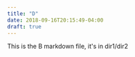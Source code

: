 ```yaml
---
title: "D"
date: 2018-09-16T20:15:49-04:00
draft: true
---
```


This is the B markdown file, it's in dir1/dir2
